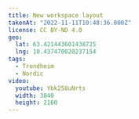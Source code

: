 ```yaml
---
title: New workspace layout
takenAt: "2022-11-11T10:48:36.000Z"
license: CC BY-ND 4.0
geo:
  lat: 63.421443601438725
  lng: 10.437470020237154
tags:
  - Trondheim
  - Nordic
video:
  youtube: Ybk258uNrts
  width: 3840
  height: 2160
---
```

